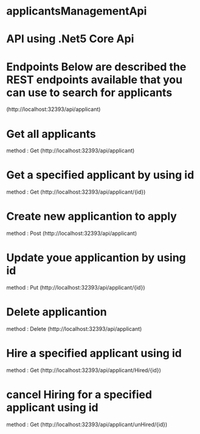 # applicantsManagementApi
# API using .Net5 Core Api 

# Endpoints Below are described the REST endpoints available that you can use to search for applicants
(http://localhost:32393/api/applicant)

# Get all applicants
method : Get
(http://localhost:32393/api/applicant)

# Get a specified applicant by using id
method : Get
(http://localhost:32393/api/applicant/{id})

# Create new applicantion to apply  
method : Post
(http://localhost:32393/api/applicant)

# Update youe applicantion by using id
method : Put
(http://localhost:32393/api/applicant/{id})

# Delete applicantion 
method : Delete
(http://localhost:32393/api/applicant)

# Hire a specified applicant using id
method : Get
(http://localhost:32393/api/applicant/Hired/{id})

# cancel Hiring for a specified applicant using id
method : Get
(http://localhost:32393/api/applicant/unHired/{id})


